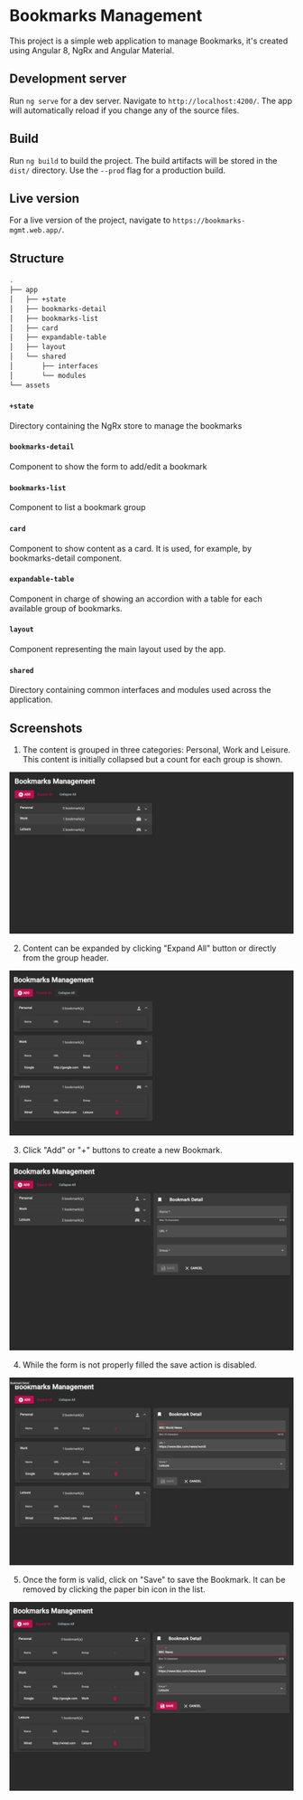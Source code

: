 # Bookmarks Management

This project is a simple web application to manage Bookmarks, it's created using Angular 8, NgRx and Angular Material.



## Development server

Run `ng serve` for a dev server. Navigate to `http://localhost:4200/`. The app will automatically reload if you change any of the source files.

## Build

Run `ng build` to build the project. The build artifacts will be stored in the `dist/` directory. Use the `--prod` flag for a production build.

## Live version

For a live version of the project, navigate to `https://bookmarks-mgmt.web.app/`.

## Structure

```bash
.
├── app
│   ├── +state
│   ├── bookmarks-detail
│   ├── bookmarks-list
│   ├── card
│   ├── expandable-table
│   ├── layout
│   └── shared
│       ├── interfaces
│       └── modules
└── assets
```
#### `+state`
Directory containing the NgRx store to manage the bookmarks

#### `bookmarks-detail`
Component to show the form to add/edit a bookmark

#### `bookmarks-list`
Component to list a bookmark group

#### `card`
Component to show content as a card. It is used, for example, by bookmarks-detail component.

#### `expandable-table`
Component in charge of showing an accordion with a table for each available group of bookmarks.

#### `layout`
Component representing the main layout used by the app.

#### `shared`
Directory containing common interfaces and modules used across the application.


## Screenshots

1. The content is grouped in three categories: Personal, Work and Leisure. This content is initially collapsed but a count for each group is shown.

![Alt text](screenshots/1-collapsed.png?raw=true "Bookmarks Management - Collapsed")


2. Content can be expanded by clicking "Expand All" button or directly from the group header.

![Alt text](screenshots/2-expanded.png?raw=true "Bookmarks Management - Expanded")


3. Click "Add" or "+" buttons to create a new Bookmark.

![Alt text](screenshots/3-empty-form.png?raw=true "Bookmarks Management - Empty form")


4. While the form is not properly filled the save action is disabled.

![Alt text](screenshots/4-invalid-form.png?raw=true "Bookmarks Management - Invalid form")


5. Once the form is valid, click on "Save" to save the Bookmark. It can be removed by clicking the paper bin icon in the list.

![Alt text](screenshots/5-valid-form.png?raw=true "Bookmarks Management - Valid form")

